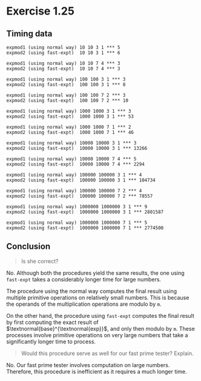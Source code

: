 # Exercise 1.25

## Timing data

```
expmod1 (using normal way) 10 10 3 1 *** 5
expmod2 (using fast-expt)  10 10 3 1 *** 6

expmod1 (using normal way) 10 10 7 4 *** 3
expmod2 (using fast-expt)  10 10 7 4 *** 3

expmod1 (using normal way) 100 100 3 1 *** 3
expmod2 (using fast-expt)  100 100 3 1 *** 8

expmod1 (using normal way) 100 100 7 2 *** 3
expmod2 (using fast-expt)  100 100 7 2 *** 10

expmod1 (using normal way) 1000 1000 3 1 *** 3
expmod2 (using fast-expt)  1000 1000 3 1 *** 53

expmod1 (using normal way) 1000 1000 7 1 *** 2
expmod2 (using fast-expt)  1000 1000 7 1 *** 46

expmod1 (using normal way) 10000 10000 3 1 *** 3
expmod2 (using fast-expt)  10000 10000 3 1 *** 13266

expmod1 (using normal way) 10000 10000 7 4 *** 5
expmod2 (using fast-expt)  10000 10000 7 4 *** 2294

expmod1 (using normal way) 100000 100000 3 1 *** 4
expmod2 (using fast-expt)  100000 100000 3 1 *** 104734

expmod1 (using normal way) 100000 100000 7 2 *** 4
expmod2 (using fast-expt)  100000 100000 7 2 *** 78557

expmod1 (using normal way) 1000000 1000000 3 1 *** 9
expmod2 (using fast-expt)  1000000 1000000 3 1 *** 2801587

expmod1 (using normal way) 1000000 1000000 7 1 *** 5
expmod2 (using fast-expt)  1000000 1000000 7 1 *** 2774500
```

## Conclusion

> Is she correct?

No. Although both the procedures yield the same results, the one using `fast-expt` takes a considerably longer time for large numbers.

The procedure using the normal way computes the final result using multiple primitive operations on relatively small numbers. This is because the operands of the multiplication operations are modulo by `m`.

On the other hand, the procedure using `fast-expt` computes the final result by first computing the exact result of $\textnormal{base}^{\textnormal{exp}}$, and only then modulo by `m`. These processes involve primitive operations on very large numbers that take a significantly longer time to process.

> Would this procedure serve as well for our fast prime tester? Explain.

No. Our fast prime tester involves computation on large numbers. Therefore, this procedure is inefficient as it requires a much longer time.
